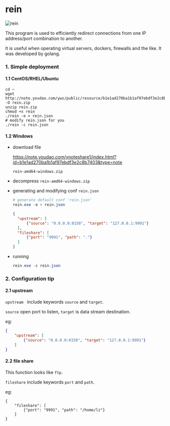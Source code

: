 # rein

![rein](https://raw.githubusercontent.com/firstboot/rein/master/rein-logo.png)

This program is used to efficiently redirect connections from one IP address/port combination to another. 

It is useful when operating virtual servers, dockers, firewalls and the like.  It was developed by golang.



### 1. Simple deployment 

#### 1.1 CentOS/RHEL/Ubuntu

```shell
cd ~
wget http://note.youdao.com/yws/public/resource/b1e1ad270ba1b1af97ebdf3e2c8b7403/xmlnote/69076F11A30A4EC187F0CEF52B6BD93D/27071 -O rein.zip
unzip rein.zip
chmod +x rein
./rein -e > rein.json
# modify rein.json for you
./rein -c rein.json
```

#### 1.2 Windows

- download  file

  https://note.youdao.com/ynoteshare1/index.html?id=b1e1ad270ba1b1af97ebdf3e2c8b7403&type=note

  `rein-amd64-windows.zip`

- decompress `rein-amd64-windows.zip`

- generating and modifying conf `rein.json` 

  ```powershell
  # generate default conf 'rein.json'
  rein.exe -e > rein.json
  ```

  ```json
  {
  	"upstream": [
  		{"source": "0.0.0.0:8150", "target": "127.0.0.1:9991"}
  	],
  	"fileshare": [
  		{"port": "9991", "path": "."}
  	]
  }
  ```

- running

  ```powershell
  rein.exe -c rein.json
  ```

  
### 2. Configuration tip

#### 2.1 upstream

`upstream ` include keywords `source` and `target`. 

  `source`  open port  to listen, `target`  is data stream destination.

eg:

```json
{
	"upstream": [
		{"source": "0.0.0.0:8150", "target": "127.0.0.1:9991"}
	]
}
```

#### 2.2 file share

This function looks like `ftp`.

`fileshare` include keywords `port` and `path`.

eg: 

```
{
	"fileshare": [
		{"port": "9991", "path": "/home/lz"}
	]
}
```
















